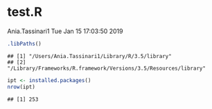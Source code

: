 test.R
================
Ania.Tassinari1
Tue Jan 15 17:03:50 2019

``` r
.libPaths()
```

    ## [1] "/Users/Ania.Tassinari1/Library/R/3.5/library"                  
    ## [2] "/Library/Frameworks/R.framework/Versions/3.5/Resources/library"

``` r
ipt <- installed.packages()
nrow(ipt)
```

    ## [1] 253
